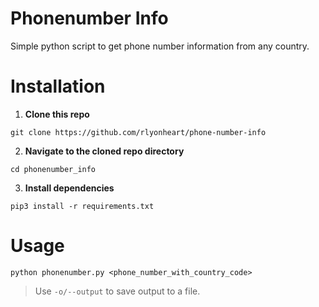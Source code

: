 # Phonenumber Info


Simple python script to get phone number information from any country.

# Installation
1. **Clone this repo**

```
git clone https://github.com/rlyonheart/phone-number-info
```

2. **Navigate to the cloned repo directory**
```
cd phonenumber_info
```

3. **Install dependencies**
```
pip3 install -r requirements.txt
```

# Usage
```
python phonenumber.py <phone_number_with_country_code>
```

> Use `-o/--output` to save output to a file.







